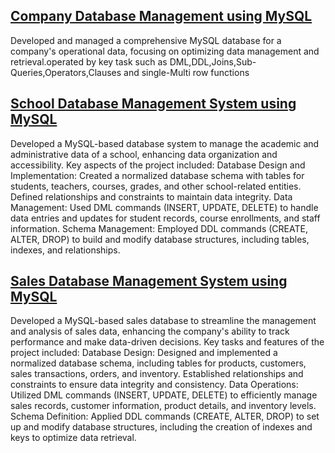 ## [Company Database Management using MySQL](https://github.com/shakiraa125/MySql/blob/main/SQL.sql)
Developed and managed a comprehensive MySQL database for a company's operational data, focusing on optimizing data management and retrieval.operated by key task such as DML,DDL,Joins,Sub-Queries,Operators,Clauses and single-Multi row functions
## [School Database Management System using MySQL](https://github.com/shakiraa125/MySql/blob/main/SQL%20project1(School%20Dbs).sql)
Developed a MySQL-based database system to manage the academic and administrative data of a school, enhancing data organization and accessibility. Key aspects of the project included:
Database Design and Implementation: Created a normalized database schema with tables for students, teachers, courses, grades, and other school-related entities. Defined relationships and constraints to maintain data integrity.
Data Management: Used DML commands (INSERT, UPDATE, DELETE) to handle data entries and updates for student records, course enrollments, and staff information.
Schema Management: Employed DDL commands (CREATE, ALTER, DROP) to build and modify database structures, including tables, indexes, and relationships.
## [Sales Database Management System using MySQL](https://github.com/shakiraa125/MySql/blob/main/SQL%20priject2(sales%20dbs).sql)
Developed a MySQL-based sales database to streamline the management and analysis of sales data, enhancing the company's ability to track performance and make data-driven decisions. Key tasks and features of the project included:
Database Design: Designed and implemented a normalized database schema, including tables for products, customers, sales transactions, orders, and inventory. Established relationships and constraints to ensure data integrity and consistency.
Data Operations: Utilized DML commands (INSERT, UPDATE, DELETE) to efficiently manage sales records, customer information, product details, and inventory levels.
Schema Definition: Applied DDL commands (CREATE, ALTER, DROP) to set up and modify database structures, including the creation of indexes and keys to optimize data retrieval.
